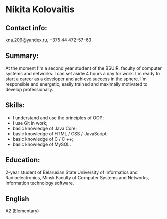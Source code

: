 # Nikita Kolovaitis
## Contact info:
kna.209@yandex.ru,
+375 44 472-57-63
## Summary:
At the moment I'm a second year student of the BSUIR, faculty of computer systems and networks. I can set aside 4 hours a day for work.
I'm ready to start a career as a developer and achieve success in the sphere. I'm responsible and energetic, easily trained and maximally motivated to develop professionally.
## Skills:
- I understand and use the principles of OOP;
- I use Git in work;
- basic knowledge of Java Core;
- basic knowledge of HTML / CSS / JavaScript;
- basic knowledge of C / C ++;
- basic knowledge of MySQL.
## Education:
2-year student of Belarusian State University of Informatics and Radioelectronics, Minsk
Faculty of Computer Systems and Networks, Information technology software.
## English
A2 (Elementary)

